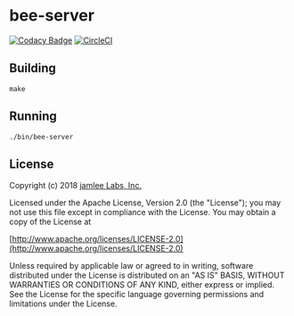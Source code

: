 bee-server
========

[![Codacy Badge](https://api.codacy.com/project/badge/Grade/72ed355de687413eaa55e80601ca0811)](https://app.codacy.com/app/Jamlee/bee-server?utm_source=github.com&utm_medium=referral&utm_content=Jamlee/bee-server&utm_campaign=Badge_Grade_Dashboard)
[![CircleCI](https://circleci.com/gh/Jamlee/bee-server.svg?style=svg)](https://circleci.com/gh/Jamlee/bee-server)

## Building

`make`


## Running

`./bin/bee-server`

## License
Copyright (c) 2018 [jamlee Labs, Inc.](http://jamlee.com)

Licensed under the Apache License, Version 2.0 (the "License");
you may not use this file except in compliance with the License.
You may obtain a copy of the License at

[http://www.apache.org/licenses/LICENSE-2.0](http://www.apache.org/licenses/LICENSE-2.0)

Unless required by applicable law or agreed to in writing, software
distributed under the License is distributed on an "AS IS" BASIS,
WITHOUT WARRANTIES OR CONDITIONS OF ANY KIND, either express or implied.
See the License for the specific language governing permissions and
limitations under the License.
